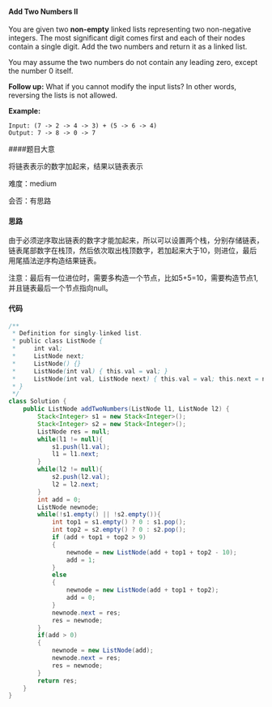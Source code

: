 #### Add Two Numbers II

You are given two **non-empty** linked lists representing two non-negative integers. The most significant digit comes first and each of their nodes contain a single digit. Add the two numbers and return it as a linked list.

You may assume the two numbers do not contain any leading zero, except the number 0 itself.

**Follow up:**
What if you cannot modify the input lists? In other words, reversing the lists is not allowed.

**Example:**

```
Input: (7 -> 2 -> 4 -> 3) + (5 -> 6 -> 4)
Output: 7 -> 8 -> 0 -> 7
```

####题目大意

将链表表示的数字加起来，结果以链表表示

难度：medium

会否：有思路

#### 思路

由于必须逆序取出链表的数字才能加起来，所以可以设置两个栈，分别存储链表，链表尾部数字在栈顶，然后依次取出栈顶数字，若加起来大于10，则进位，最后用尾插法逆序构造结果链表。

注意：最后有一位进位时，需要多构造一个节点，比如5+5=10，需要构造节点1,并且链表最后一个节点指向null。

#### 代码

```java
/**
 * Definition for singly-linked list.
 * public class ListNode {
 *     int val;
 *     ListNode next;
 *     ListNode() {}
 *     ListNode(int val) { this.val = val; }
 *     ListNode(int val, ListNode next) { this.val = val; this.next = next; }
 * }
 */
class Solution {
    public ListNode addTwoNumbers(ListNode l1, ListNode l2) {
        Stack<Integer> s1 = new Stack<Integer>();
        Stack<Integer> s2 = new Stack<Integer>();
        ListNode res = null;
        while(l1 != null){
            s1.push(l1.val);
            l1 = l1.next;
        }
        while(l2 != null){
            s2.push(l2.val);
            l2 = l2.next;
        }
        int add = 0;
        ListNode newnode;
        while(!s1.empty() || !s2.empty()){
            int top1 = s1.empty() ? 0 : s1.pop();
            int top2 = s2.empty() ? 0 : s2.pop();
            if (add + top1 + top2 > 9)
            {
                newnode = new ListNode(add + top1 + top2 - 10);
                add = 1;
            }
            else
            {
                newnode = new ListNode(add + top1 + top2);
                add = 0;
            }
            newnode.next = res;
            res = newnode;
        }
        if(add > 0)
        {
            newnode = new ListNode(add);
            newnode.next = res;
            res = newnode;
        }
        return res;
    }
}
```

